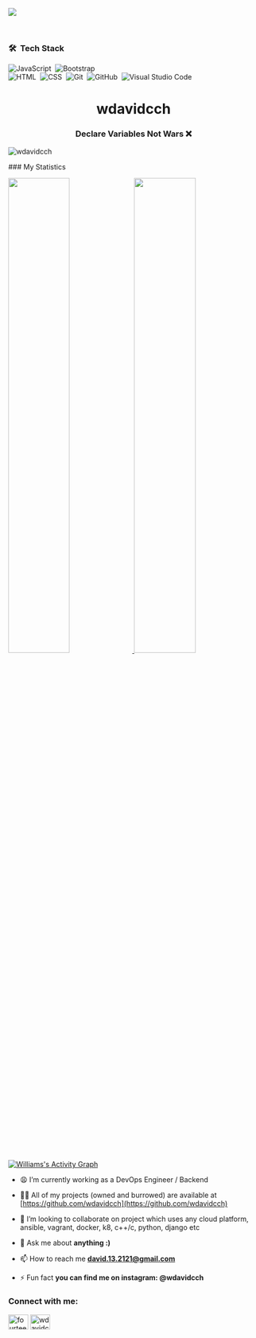 <a href="https://www.youtube.com/watch?v=dQw4w9WgXcQ"><img src="https://user-images.githubusercontent.com/73097560/115834477-dbab4500-a447-11eb-908a-139a6edaec5c.gif"></a>


<br>

### 🛠 &nbsp;Tech Stack

![JavaScript](https://img.shields.io/badge/-JavaScript-05122A?style=flat&logo=javascript)&nbsp;
![Bootstrap](https://img.shields.io/badge/-Bootstrap-05122A?style=flat&logo=bootstrap&logoColor=563D7C)\
![HTML](https://img.shields.io/badge/-HTML-05122A?style=flat&logo=HTML5)&nbsp;
![CSS](https://img.shields.io/badge/-CSS-05122A?style=flat&logo=CSS3&logoColor=1572B6)&nbsp;
![Git](https://img.shields.io/badge/-Git-05122A?style=flat&logo=git)&nbsp;
![GitHub](https://img.shields.io/badge/-GitHub-05122A?style=flat&logo=github)&nbsp;
![Visual Studio Code](https://img.shields.io/badge/-Visual%20Studio%20Code-05122A?style=flat&logo=visual-studio-code&logoColor=007ACC)&nbsp;

<h1 align="center">wdavidcch</h1>
<h3 align="center">Declare Variables Not Wars ❌</h3>

<p align="left"> <img src="https://komarev.com/ghpvc/?username=wdavidcch&label=Profile%20views&color=1c1c1c&style=flat" alt="wdavidcch" /> </p>
### My Statistics

<br/>
<p align="left">
  <a href="https://github.com/wdavidcch/">
  <img width="49.5%" src="https://github-readme-stats.vercel.app/api?username=wdavidcch&show_icons=true&theme=gruvbox&hide_border=true" />
    <img width="49.5%" src="https://github-readme-streak-stats.herokuapp.com/?user=wdavidcch&theme=gruvbox&hide_border=true" />
  </a>
</p>
<br>


[![Williams's Activity Graph](https://activity-graph.herokuapp.com/graph?username=fourteen98&custom_title=wdavidcch's%20Contribution%20Graph&theme=gruvbox&bg_color=282828&hide_border=true&line=d1a01f&point=c58545)](https://github.com/fourteen98/)


<!-- <p align="left"> <a href="https://github.com/ryo-ma/github-profile-trophy"><img src="https://github-profile-trophy.vercel.app/?username=wdavidcch" alt="wdavidcch" /></a> </p> -->

- 😩 I’m currently working as a DevOps Engineer / Backend

- 👨‍💻 All of my projects (owned and burrowed) are available at [https://github.com/wdavidcch](https://github.com/wdavidcch)

-  👯 I’m looking to collaborate on project which uses any cloud platform, ansible, vagrant, docker, k8, c++/c, python, django etc

- 💬 Ask me about **anything :)**

- 📫 How to reach me **david.13.2121@gmail.com**

- ⚡ Fun fact **you can find me on instagram: @wdavidcch**

<h3 align="left">Connect with me:</h3>
<p align="left">
<a href="https://twitter.com/muhiydeen" target="blank"><img align="center" src="https://cdn.jsdelivr.net/npm/simple-icons@3.0.1/icons/twitter.svg" alt="fourteen98" height="30" width="40" /></a>
<a href="https://instagram.com/wdavidcch" target="blank"><img align="center" src="https://cdn.jsdelivr.net/npm/simple-icons@3.0.1/icons/instagram.svg" alt="wdavidcch" height="30" width="40" /></a>
</p>

